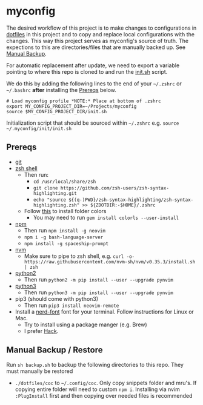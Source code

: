 # myconfig

The desired workflow of this project is to make changes to configurations in [dotfiles](./dotfiles) in this project and to copy and replace local configurations with the changes. This way this project serves as myconfig's source of truth. The expections to this are directories/files that are manually backed up. See [Manual Backup](#manual-backup/restore).

For automatic replacement after update, we need to export a variable pointing to where this repo is cloned to and run the [init.sh](./init.sh) script.

We do this by adding the following lines to the end of your `~/.zshrc` or `~/.bashrc` **after** installing the [Prereqs](#prereqs) below.

```
# Load myconfig profile *NOTE:* Place at bottom of .zshrc
export MY_CONFIG_PROJECT_DIR=~/Projects/myconfig
source $MY_CONFIG_PROJECT_DIR/init.sh
```

Initialization script that should be sourced within `~/.zshrc` e.g. `source ~/.myconfig/init/init.sh`

## Prereqs

- [git](https://git-scm.com/)
- [zsh shell](https://github.com/ohmyzsh/ohmyzsh/wiki/Installing-ZSH)
  - Then run:
    - `cd /usr/local/share/zsh`
    - `git clone https://github.com/zsh-users/zsh-syntax-highlighting.git`
    - `echo "source ${(q-)PWD}/zsh-syntax-highlighting/zsh-syntax-highlighting.zsh" >> ${ZDOTDIR:-$HOME}/.zshrc`
  - Follow [this](https://github.com/athityakumar/colorls#installation) to install folder colors
     - You may need to run `gem install colorls --user-install`
- [npm](https://nodejs.org/en/download/)
  - Then run `npm install -g neovim`
  - `npm i -g bash-language-server`
  - `npm install -g spaceship-prompt`
- [nvm](https://github.com/nvm-sh/nvm)
  - Make sure to pipe to zsh shell, e.g. `curl -o- https://raw.githubusercontent.com/nvm-sh/nvm/v0.35.3/install.sh | zsh`
- [python2](https://www.python.org/download/releases/2.0/)
  - Then run `python2 -m pip install --user --upgrade pynvim`
- [python3](https://www.python.org/downloads/)
  - Then run `python3 -m pip install --user --upgrade pynvim`
- pip3 (should come with python3)
  - Then run `pip3 install neovim-remote`
- Install a [nerd-font](https://github.com/ryanoasis/nerd-font) font for your terminal. Follow instructions for Linux or Mac.
  - Try to install using a package manger (e.g. Brew)
  - I prefer [Hack](https://github.com/ryanoasis/nerd-fonts/tree/master/patched-fonts/Hack#quick-installation).  

## Manual Backup / Restore

Run `sh backup.sh` to backup the following directories to this repo. They must manually be restored

- `./dotfiles/coc` to `~/.config/coc`. Only copy snippets folder and mru's. If copying entire folder will need to custom `npm i`. Installing via nvim `:PlugInstall` first and then copying over needed files is recommended


